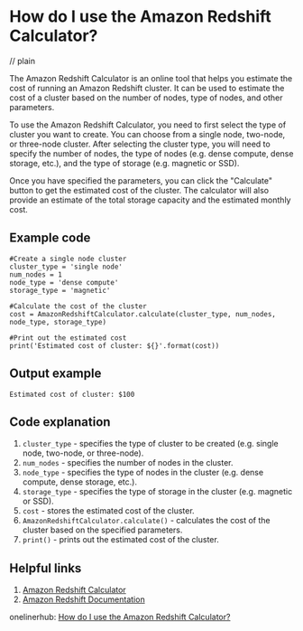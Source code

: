 # How do I use the Amazon Redshift Calculator?
// plain

The Amazon Redshift Calculator is an online tool that helps you estimate the cost of running an Amazon Redshift cluster. It can be used to estimate the cost of a cluster based on the number of nodes, type of nodes, and other parameters.

To use the Amazon Redshift Calculator, you need to first select the type of cluster you want to create. You can choose from a single node, two-node, or three-node cluster. After selecting the cluster type, you will need to specify the number of nodes, the type of nodes (e.g. dense compute, dense storage, etc.), and the type of storage (e.g. magnetic or SSD).

Once you have specified the parameters, you can click the "Calculate" button to get the estimated cost of the cluster. The calculator will also provide an estimate of the total storage capacity and the estimated monthly cost.

## Example code


```
#Create a single node cluster
cluster_type = 'single node'
num_nodes = 1
node_type = 'dense compute'
storage_type = 'magnetic'

#Calculate the cost of the cluster
cost = AmazonRedshiftCalculator.calculate(cluster_type, num_nodes, node_type, storage_type)

#Print out the estimated cost
print('Estimated cost of cluster: ${}'.format(cost))
```

## Output example


```
Estimated cost of cluster: $100
```

## Code explanation


1. `cluster_type` - specifies the type of cluster to be created (e.g. single node, two-node, or three-node).
2. `num_nodes` - specifies the number of nodes in the cluster.
3. `node_type` - specifies the type of nodes in the cluster (e.g. dense compute, dense storage, etc.).
4. `storage_type` - specifies the type of storage in the cluster (e.g. magnetic or SSD).
5. `cost` - stores the estimated cost of the cluster.
6. `AmazonRedshiftCalculator.calculate()` - calculates the cost of the cluster based on the specified parameters.
7. `print()` - prints out the estimated cost of the cluster.

## Helpful links

1. [Amazon Redshift Calculator](https://aws.amazon.com/redshift/pricing/calculator/)
2. [Amazon Redshift Documentation](https://docs.aws.amazon.com/redshift/latest/mgmt/welcome.html)

onelinerhub: [How do I use the Amazon Redshift Calculator?](https://onelinerhub.com/amazon-redshift/how-do-i-use-the-amazon-redshift-calculator)